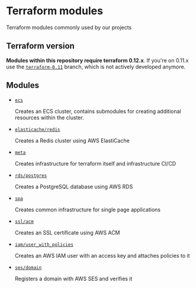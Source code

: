 # Terraform modules

Terraform modules commonly used by our projects

## Terraform version

**Modules within this repository require terraform 0.12.x**.
If you're on 0.11.x use the [`terraform-0.11`](https://github.com/codequest-eu/terraform-modules/tree/terraform-0.11) branch, which is not actively developed anymore.

## Modules

- [`ecs`](./ecs)

  Creates an ECS cluster, contains submodules for creating additional resources within the cluster.

- [`elasticache/redis`](./elasticache/redis)

  Creates a Redis cluster using AWS ElastiCache

- [`meta`](./meta)

  Creates infrastructure for terraform itself and infrastructure CI/CD

- [`rds/postgres`](./rds/postgres)

  Creates a PostgreSQL database using AWS RDS

- [`spa`](./spa)

  Creates common infrastructure for single page applications

- [`ssl/acm`](./ssl/acm)

  Creates an SSL certificate using AWS ACM

- [`iam/user_with_policies`](./iam/user_with_policies)

  Creates an AWS IAM user with an access key and attaches policies to it

- [`ses/domain`](./ses/domain)

  Registers a domain with AWS SES and verifies it
